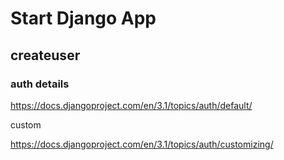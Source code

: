 # Start Django App

## createuser
 
### auth details
https://docs.djangoproject.com/en/3.1/topics/auth/default/

custom

https://docs.djangoproject.com/en/3.1/topics/auth/customizing/

